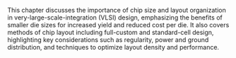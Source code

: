 This chapter discusses the importance of chip size and layout organization in very-large-scale-integration (VLSI) design, emphasizing the benefits of smaller die sizes for increased yield and reduced cost per die. It also covers methods of chip layout including full-custom and standard-cell design, highlighting key considerations such as regularity, power and ground distribution, and techniques to optimize layout density and performance.
